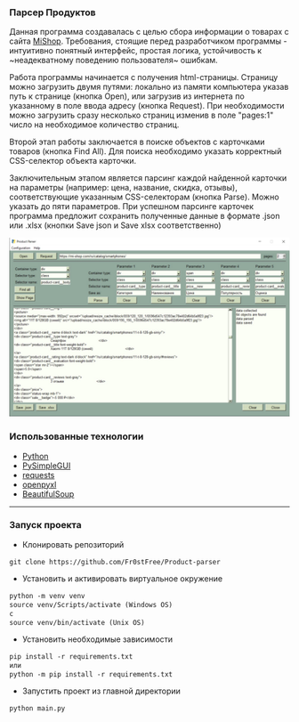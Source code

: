 ### Парсер Продуктов

Данная программа создавалась с целью сбора информации о товарах с сайта [MiShop](https://mi-shop.com/ru/).
Требования, стоящие перед разработчиком программы - интуитивно понятный интерфейс, простая логика, устойчивость к ~неадекватному поведению пользователя~ ошибкам.

Работа программы начинается с получения html-страницы. Страницу можно загрузить двумя путями: локально из памяти компьютера указав путь к странице (кнопка Open), или загрузив  из интернета по указанному в поле ввода адресу (кнопка Request). При необходимости можно загрузить сразу несколько страниц изменив в поле "pages:1" число на необходимое количество страниц.

Второй этап работы заключается в поиске объектов с карточками товаров (кнопка Find All). Для поиска необходимо указать корректный CSS-селектор объекта карточки.

Заключительным этапом является парсинг каждой найденной карточки на параметры (например: цена, название, скидка, отзывы), соответствующие указанным CSS-селекторам (кнопка Parse). Можно указать до пяти параметров. При успешном парсинге карточек программа предложит сохранить полученные данные в формате .json или .xlsx (кнопки Save json и Save xlsx соответственно)

![alt text](https://github.com/Fr0stFree/Product-parser/blob/main/screenshot.jpg?raw=true)

### Использованные технологии
- [Python](https://github.com/python)
- [PySimpleGUI](https://github.com/PySimpleGUI/PySimpleGUI)
- [requests](https://pypi.org/project/requests/)
- [openpyxl](https://pypi.org/project/openpyxl/)
- [BeautifulSoup](https://pypi.org/project/beautifulsoup4/)

---
### Запуск проекта
- Клонировать репозиторий
```
git clone https://github.com/Fr0stFree/Product-parser
```
- Установить и активировать виртуальное окружение
```
python -m venv venv
source venv/Scripts/activate (Windows OS)
с
source venv/bin/activate (Unix OS)
```
- Установить необходимые зависимости
```
pip install -r requirements.txt
или
python -m pip install -r requirements.txt
```
- Запустить проект из главной директории
```
python main.py
```
